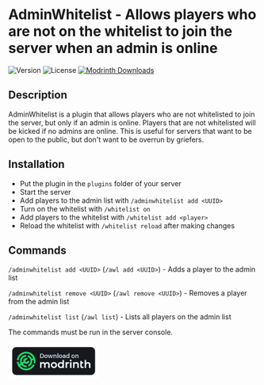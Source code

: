 # AdminWhitelist - Allows players who are not on the whitelist to join the server when an admin is online

![Version](https://img.shields.io/github/v/tag/LakyLuc/AdminWhitelist?style=flat-square)
![License](https://img.shields.io/badge/license-ARR-yellow?style=flat-square)
[![Modrinth Downloads](https://img.shields.io/modrinth/dt/iSCYGGiW?style=flat-square)](https://modrinth.com/plugin/adminwhitelist)

## Description
AdminWhitelist is a plugin that allows players who are not whitelisted to join the server, but only if an admin is online.
Players that are not whitelisted will be kicked if no admins are online.
This is useful for servers that want to be open to the public, but don't want to be overrun by griefers.

## Installation
- Put the plugin in the `plugins` folder of your server
- Start the server
- Add players to the admin list with `/adminwhitelist add <UUID>`
- Turn on the whitelist with `/whitelist on`
- Add players to the whitelist with `/whitelist add <player>`
- Reload the whitelist with `/whitelist reload` after making changes

## Commands
`/adminwhitelist add <UUID>` (`/awl add <UUID>`) - Adds a player to the admin list

`/adminwhitelist remove <UUID>` (`/awl remove <UUID>`) - Removes a player from the admin list

`/adminwhitelist list` (`/awl list`) - Lists all players on the admin list

The commands must be run in the server console.

[![Modrinth](modrinth.png)](https://modrinth.com/plugin/adminwhitelist)